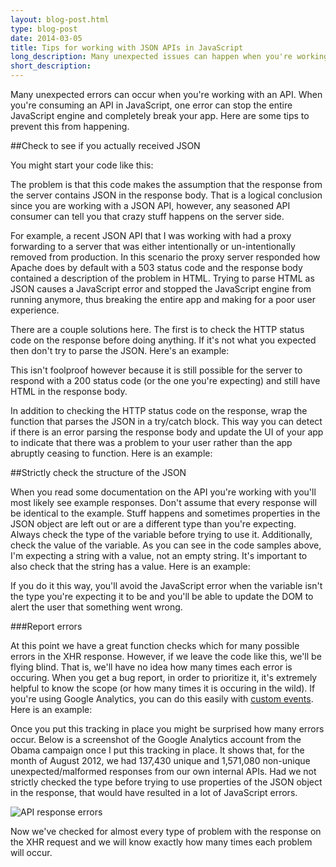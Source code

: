 ```yaml
---
layout: blog-post.html
type: blog-post
date: 2014-03-05
title: Tips for working with JSON APIs in JavaScript
long_description: Many unexpected issues can happen when you're working with an API. This post provides some tips on how to avoid JavaScript errors when working with an API.
short_description:
---
```

Many unexpected errors can occur when you're working with an API. When you're consuming an API in JavaScript, one error can stop the entire JavaScript engine and completely break your app. Here are some tips to prevent this from happening.

##Check to see if you actually received JSON

You might start your code like this:

<script src="https://gist.github.com/kylerush/9360816.js"></script>

The problem is that this code makes the assumption that the response from the server contains JSON in the response body. That is a logical conclusion since you are working with a JSON API, however, any seasoned API consumer can tell you that crazy stuff happens on the server side.

For example, a recent JSON API that I was working with had a proxy forwarding to a server that was either intentionally or un-intentionally removed from production. In this scenario the proxy server responded how Apache does by default with a 503 status code and the response body contained a description of the problem in HTML. Trying to parse HTML as JSON causes a JavaScript error and stopped the JavaScript engine from running anymore, thus breaking the entire app and making for a poor user experience.

There are a couple solutions here. The first is to check the HTTP status code on the response before doing anything. If it's not what you expected then don't try to parse the JSON. Here's an example:

<script src="https://gist.github.com/kylerush/9360957.js"></script>

This isn't foolproof however because it is still possible for the server to respond with a 200 status code (or the one you're expecting) and still have HTML in the response body.

In addition to checking the HTTP status code on the response, wrap the function that parses the JSON in a try/catch block. This way you can detect if there is an error parsing the response body and update the UI of your app to indicate that there was a problem to your user rather than the app abruptly ceasing to function. Here is an example:

<script src="https://gist.github.com/kylerush/9361429.js"></script>

##Strictly check the structure of the JSON

When you read some documentation on the API you're working with you'll most likely see example responses. Don't assume that every response will be identical to the example. Stuff happens and sometimes properties in the JSON object are left out or are a different type than you're expecting. Always check the type of the variable before trying to use it. Additionally, check the value of the variable. As you can see in the code samples above, I'm expecting a string with a value, not an empty string. It's important to also check that the string has a value. Here is an example:

<script src="https://gist.github.com/kylerush/9361437.js"></script>

If you do it this way, you'll avoid the JavaScript error when the variable isn't the type you're expecting it to be and you'll be able to update the DOM to alert the user that something went wrong.

###Report errors

At this point we have a great function checks which for many possible errors in the XHR response. However, if we leave the code like this, we'll be flying blind. That is, we'll have no idea how many times each error is occuring. When you get a bug report, in order to prioritize it, it's extremely helpful to know the scope (or how many times it is occuring in the wild). If you're using Google Analytics, you can do this easily with [custom events](https://developers.google.com/analytics/devguides/collection/gajs/eventTrackerGuide). Here is an example:

<script src="https://gist.github.com/kylerush/9361443.js"></script>

Once you put this tracking in place you might be surprised how many errors occur. Below is a screenshot of the Google Analytics account from the Obama campaign once I put this tracking in place. It shows that, for the month of August 2012, we had 137,430 unique and 1,571,080 non-unique unexpected/malformed responses from our own internal APIs. Had we not strictly checked the type before trying to use properties of the JSON object in the response, that would have resulted in a lot of JavaScript errors.

![API response errors](http://cdn.kylerush.org/kr/images/api-response-errors.png)

Now we've checked for almost every type of problem with the response on the XHR request and we will know exactly how many times each problem will occur.
